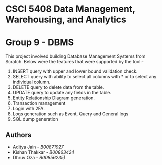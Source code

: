 # CSCI 5408   Data Management, Warehousing, and Analytics

# Group 9 - DBMS 
This project involved building Database Management Systems from Scratch. Below were the features that were supported by the tool:-
1. INSERT query with upper and lower bound validation check.
2. SELECT query with ability to select all columns with * or to select any individual column.
3. DELETE query to delete data from the table.
4. UPDATE query to update any fields in the table.
5. Entity Relationship Diagram generation.
6. Transaction management
7. Login with 2FA.
8. Logs generation such as Event, Query and General logs
9. SQL dump generation 
 
## Authors

- Aditya Jain  - *B00871927*
- Kishan Thakkar  - *B00863424* 
- Dhruv Oza - *B00856235)* 
